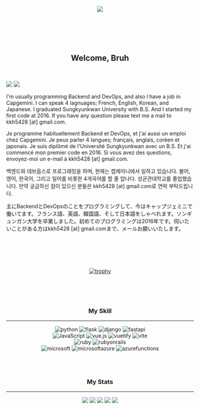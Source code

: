 <div align=center>

  ![](https://capsule-render.vercel.app/api?type=waving&color=4FC08D&height=250&section=header&text=Kani%20Kim&fontSize=60)
  <br>
  <br>

</div>

<br>
<br>
<br>

<h2 align=center>
  Welcome, Bruh
</h2>
<br>


<a href="https://www.linkedin.com/in/kanikim/" target="_blank"><img src="https://img.shields.io/badge/Kani's LinkedIn-0A66C2?style=flat-square&logo=linkedin&logo-color=0A66C2"/></a>
  <a href="https://kimkani.tistory.com" target="_blank"><img src="https://img.shields.io/badge/Kani's Blog-000000?style=flat-square&logo=tistory&logo-color=000000"/></a>
  

<p>
 I'm usually programming Backend and DevOps, and also I have a job in Capgemini. I can speak 4 lagnuages; French, English, Korean, and Japanese. I graduated Sungkyunkwan University with B.S. And I started my first code at 2016. If you have any question please text me a mail to kkh5428 [at] gmail.com.
  
 Je programme habituellement Backend et DevOps, et j'ai aussi un emploi chez Capgemini. Je peux parler 4 langues; français, anglais, coréen et japonais. Je suis diplômé de l'Université Sungkyunkwan avec un B.S. Et j'ai commencé mon premier code en 2016. Si vous avez des questions, envoyez-moi un e-mail à kkh5428 [at] gmail.com.
  
 백엔드와 데브옵스로 프로그래밍을 하며, 현재는 캡제미니에서 일하고 있습니다. 불어, 영어, 한국어, 그리고 일어를 비롯한 4개국어를 할 줄 압나다. 성균관대학교를 졸업했습니다. 만약 궁금하신 점이 있으신 분들은 kkh5428 [at] gmail.com로 연락 부탁드립니다.
  
 主にBackendとDevOpsのことをプログラミングして、今はキャップジェミニで働いてます。フランス語、英語、韓国語、そして日本語をしゃべれます。ソンギュンガン大学を卒業しました。初めてのプログラミングは2016年です。伺いたいことがある方はkkh5428 [at] gmail.comまで、メールお願いいたします。
</p>


<br>
<br>
<br>
<br>


  
<div align=center>
  
  [![trophy](https://github-profile-trophy.vercel.app/?username=kanikim&theme=nord&column=6)](https://github.com/kanikim/)

  </div>
  
 <br>
 <br>
 <br>
  


<h3 align=center> My Skill </h3>
<hr>

<p align=center>
 
  <img alt="python" src ="https://img.shields.io/badge/Python-3776AB.svg?&style=flat-square&logo=python&logoColor=FFFFFF"/>
  <img alt="flask" src ="https://img.shields.io/badge/Flask-000000.svg?&style=flat-square&logo=Flask&logoColor=FFFFFF"/>
  <img alt="django" src ="https://img.shields.io/badge/Django-092E20.svg?&style=flat-square&logo=Django&logoColor=FFFFFF"/>
  <img alt="fastapi" src ="https://img.shields.io/badge/FastAPI-009688.svg?&style=flat-square&logo=FastAPI&logoColor=FFFFFF"/>
    <br>
  <img alt="JavaScript" src ="https://img.shields.io/badge/JavaScript-F7DF1E.svg?&style=flat-square&logo=JavaSCript&logoColor=FFFFFF"/>
  <img alt="vue.js" src ="https://img.shields.io/badge/Vue.js-4FC08D.svg?&style=flat-square&logo=Vue.js&logoColor=FFFFFF"/>
  <img alt="vuetify" src ="https://img.shields.io/badge/Vuetify-1867C0.svg?&style=flat-square&logo=Vuetify&logoColor=FFFFFF"/>
  <img alt="vite" src ="https://img.shields.io/badge/Vite-646CFF.svg?&style=flat-square&logo=Vite&logoColor=FFFFFF"/>
    <br>
  <img alt="ruby" src ="https://img.shields.io/badge/Ruby-CC342D.svg?&style=flat-square&logo=Ruby&logoColor=FFFFFF"/>
  <img alt="rubyonrails" src ="https://img.shields.io/badge/Ruby on Rails-CC0000.svg?&style=flat-square&logo=rubyonrails&logoColor=FFFFFF"/>
    <br>
  <img alt="microsoft" src ="https://img.shields.io/badge/Microsoft-5E5E5E.svg?&style=flat-square&logo=Microsoft&logoColor=FFFFFF"/>
  <img alt="microsoftazure" src ="https://img.shields.io/badge/Microsoft Azure-0078D4.svg?&style=flat-square&logo=microsoftazure&logoColor=FFFFFF"/>
  <img alt="azurefunctions" src ="https://img.shields.io/badge/Azure Functions-0062AD.svg?&style=flat-square&logo=azurefunctions&logoColor=FFFFFF"/>
</p>

<br>
<br>

<h3 align=center> My Stats </h3>

<hr>

<div align=center>
  

 ![](https://github-profile-summary-cards.vercel.app/api/cards/profile-details?username=KaniKim&theme=vue)
  ![](http://github-profile-summary-cards.vercel.app/api/cards/repos-per-language?username=kanikim&theme=vue)
  ![](http://github-profile-summary-cards.vercel.app/api/cards/most-commit-language?username=kanikim&theme=vue)
![](http://github-profile-summary-cards.vercel.app/api/cards/stats?username=kanikim&theme=vue)
  ![](http://github-profile-summary-cards.vercel.app/api/cards/productive-time?username=kanikim&theme=vue&utcOffset=8)
</div>
